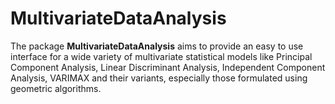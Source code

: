 # MultivariateDataAnalysis

The package __MultivariateDataAnalysis__ aims to provide an easy to use interface for a wide variety of multivariate statistical models like Principal Component Analysis, Linear Discriminant Analysis, Independent Component Analysis, VARIMAX and their variants, especially those formulated using geometric algorithms.
